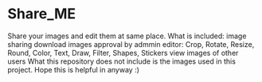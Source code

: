 # Share_ME
Share your images and edit them at same place. 
What is included:
    image sharing
    download images
    approval by admmin
    editor: Crop, Rotate, Resize, Round, Color, Text, Draw, Filter, Shapes, Stickers
    view images of other users
What this repository does not include is the images used in this project.
Hope this is helpful in anyway :)
